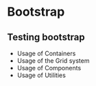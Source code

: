# Bootstrap

## Testing bootstrap

- Usage of Containers
- Usage of the Grid system
- Usage of Components
- Usage of Utilities
